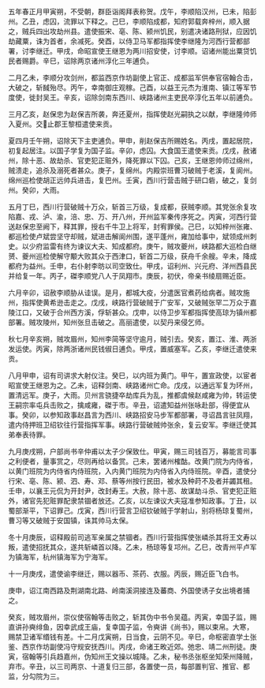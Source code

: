 五年春正月甲寅朔，不受朝，群臣诣阁拜表称贺。戊午，李顺陷汉州，已未，陷彭州。乙丑，虑囚，流罪以下释之。己巳，李顺陷成都，知府郭载奔梓州，顺入据之，贼兵四出攻劫州县。遣使振宋、亳、陈、颍州饥民，别遣决诸路刑狱，应因饥劫藏粟，诛为首者，余减死。癸酉，以侍卫马军都指挥使李继隆为河西行营都部署，讨李继迁。甲戌，命昭宣使王继恩为两川招安使，讨李顺。诏诸州能出粟贷饥民者赐爵。辛巳，诏除两京诸州淳化三年逋负。

二月乙未，李顺分攻剑州，都监西京作坊副使上官正、成都监军供奉官宿翰合击，大破之，斩馘殆尽。丙午，幸南御庄观稼。己酉，以益王元杰为淮南、镇江等军节度使，徙封吴王。辛亥，诏除剑南东西川、峡路诸州主吏民卒淳化五年以前逋负。

三月乙亥，赵保忠为赵保吉所袭，奔还夏州，指挥使赵光嗣执之以献，李继隆帅师入夏州。交止郡王黎桓遣使来贡。

夏四月壬午朔，诏除天下主吏逋负。甲申，削赵保吉所赐姓名。丙戌，置起居院，初复起居注。以国子学复为国子监。辛卯，虑囚。大食国王遣使来贡。戊戌，赦诸州，除十恶、故劫杀、官吏犯正赃外，降死罪以下囚。己亥，王继恩帅师过绵州，贼溃走，追杀及溺死者甚众。庚子，复绵州。内殿崇班曹习破贼于老溪，复阆州。绵州巡检使胡正远帅兵进击，复巴州。壬寅，西川行营击贼于研口砦，破之，复剑州。癸卯，大雨。

五月丁巳，西川行营破贼十万众，斩首三万级，复成都，获贼李顺。其党张余复攻陷嘉、戎、泸、渝，涪、忠、万、开八州，开州监军秦传序死之。丙寅，河西行营送赵保忠至阙下，释其罪，授右千牛卫上将军，封宥罪侯。己巳，以知梓州张雍、都巡检使卢斌尝坚守却贼，斌进击解阆州围，遂平蓬州，雍加给事中，斌领成州刺史。以少府监雷有终为谏议大夫、知成都府。庚午，贼攻夔州，峡路都大巡检白继赟、夔州巡检使解守颙大败其众于西津口，斩首二万级，获舟千余艘。辛未，降成都府为益州。壬申，右仆射李昉以司空致仕。甲戌，诏利州、兴元府、洋州西县民并给复一年。丙子，磔李顺党八人于凤翔市。庚辰，初伏，帝亲书绫扇赐近臣。

六月辛卯，诏赦李顺胁从诖误。是月，都城大疫，分遣医官煮药给病者。贼攻施州，指挥使黄希逊击走之。戊戌，峡路行营破贼于广安军，又破贼张罕二万众于嘉陵江口，又破于合州西方溪，俘斩甚众。戊申，以侍卫步军都指挥使高琼为镇州都部署。贼攻陵州，知州张旦击破之。高丽遣使，以契丹来侵乞师。

秋七月辛亥朔，贼攻眉州，知州李简等坚守逾月，贼引去。癸亥，置江、淮、两浙发运使。丙寅，除两浙诸州民钱俶日逋负。甲戌，置威塞军。乙亥，李继迁遣使来贡。

八月甲申，诏有司讲求大射仪注。癸巳，以内班为黄门。甲午，置宣政使，以宦者昭宣使王继恩为之。乙未，诏释剑南、峡路诸州亡命。戊戌，以通远军复为环州，置清远军。庚子，大雨。贝州言骁捷卒劫库兵为乱，推都虞候赵咸雍为帅，转运使王嗣宗率屯兵击败之，擒咸雍，磔于市。辛丑，诏遣知益州张咏赴部，得便宜从事。癸卯，以参知政事赵昌言为西川、峡路招安马步军都部署，寻诏昌言驻凤翔，遣内侍押班卫绍钦往行营指挥军事。峡路行营破贼帅张余，复云安军。李继迁使其弟奉表待罪。

九月庚戌朔，户部尚书辛仲甫以太子少保致仕。甲寅，赐三司钱百万，募能言司事之利便者，量事赏之，尽则再给以备赏。己未，罢诸州榷酤。改黄门院为内侍省，以黄门班院为内侍省内侍班院，入内黄门班院为内侍省入内侍班院。辛酉，遣使分行宋、亳、陈、颍、泗、寿、邓、蔡等州按行民田，被水及种莳不及者并蠲其租。壬申，以襄王元侃为开封尹，改封寿王。大赦，除十恶、故谋劫斗杀、官吏犯正赃外，诸官先犯赃罪配隶禁锢者放还。乙亥，以左谏议大夫寇准参知政事。丁丑，以蜀部渐平，下诏罪己。戊寅，西川行营言卫绍钦破贼于学射山，别将杨琼复蜀州，曹习等又破贼于安国镇，诛其帅马太保。

冬十月庚辰，诏释殿前司逃军亲属之禁锢者。西川行营指挥使张嶙杀其将王文寿以叛，遣使招抚其众，遂共斩嶙首以降。乙未，杨琼等复邛州。乙巳，改青州平卢军为镇海军，杭州镇海军为宁海军。

十一月庚戌，遣使谕李继迁，赐以器币、茶药、衣服。丙辰，赐近臣飞白书。

庚申，诏江南西路及荆湖南北路、岭南溪洞接连及蕃商、外国使诱子女出境者捕之。

癸亥，贼攻眉州，崇仪使宿翰等击败之，斩其伪中书令吴蕴。丙寅，幸国子监，赐直讲孙奭绯鱼，因幸武成王庙，复幸国子监，令奭讲《尚书》，赐以束帛。大寒，赐禁卫诸军缗钱有差。十二月戊寅朔，日当食，云阴不见。辛巳，命枢密直学土张鉴、西京作坊副使冯守规安抚西川。丙戌，命诸王畋近郊。弛忠、靖二州刑徒。庚寅，宿翰等引兵趋嘉州，伪知州王文操以城降。乙未，秘书丞张枢坐知荣州降贼，弃市。辛丑，以三司两京、十道复归三部，各置使一员，每部置判官、推官、都监，分勾院为三。